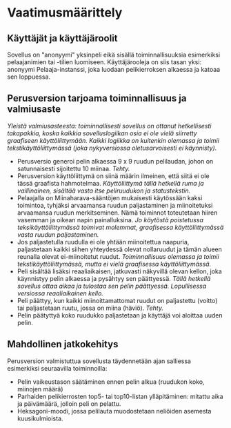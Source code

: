 # Vaatimusmäärittely

## Käyttäjät ja käyttäjäroolit

Sovellus on "anonyymi" yksinpeli eikä sisällä toiminnallisuuksia esimerkiksi pelaajanimien tai -tilien luomiseen. Käyttäjärooleja on siis tasan yksi: anonyymi Pelaaja-instanssi, joka luodaan pelikierroksen alkaessa ja katoaa sen loppuessa.

## Perusversion tarjoama toiminnallisuus ja valmiusaste

_Yleistä valmiusasteesta: toiminnallisesti sovellus on ottanut hetkellisesti takapakkia, koska kaikkia sovelluslogiikan osia ei ole vielä siirretty graafiseen käyttöliittymään. Kaikki logiikka on kuitenkin olemassa ja toimii tekstikäyttöliittymässä (joka nykyversiossa oletusarvoisesti ei käynnisty)._

* Perusversio generoi pelin alkaessa 9 x 9 ruudun pelilaudan, johon on satunnaisesti sijoitettu 10 miinaa. _Tehty._
* Perusversion käyttöliittymä on siinä määrin ilmeinen, että siitä ei ole tässä graafista hahmotelmaa. _Käyttöliittymä tällä hetkellä ruma ja vaillinainen, sisältää vasta itse peliruudukon ja statustekstin._
* Pelaajalla on Miinaharava-sääntöjen mukaisesti käytössään kaksi toimintoa, tyhjäksi arvaamansa ruudun paljastaminen ja miinoitetuksi arvaamansa ruudun merkitseminen. Nämä toiminnot toteutetaan hiiren vasemman ja oikean napin painalluksina. _Jo käytöstä poistetussa teksikäyttöliittymässä toimivat molemmat, graafisessa käyttöliittymässä vasta ruudun paljastaminen._
* Jos paljastetulla ruudulla ei ole yhtään miinoitettua naapuria, paljastetaan kaikki siihen yhteydessä olevat nollaruudut ja tämän alueen reunalla olevat ei-miinoitetut ruudut. _Toiminnallisuus olemassa ja toimii tekstikäyttöliittymässä, mutta ei vielä graafisessa käyttöliittymässä._
* Peli sisältää lisäksi reaaliaikaisen, jatkuvasti näkyvillä olevan kellon, joka käynnistyy pelin alkaessa ja pysähtyy sen päättyessä. _Tällä hetkellä sovellus ottaa aikaa ja tulostaa sen pelin päättyessä. Lopullisessa versiossa reaaliaikainen kello._
* Peli päättyy, kun kaikki miinoittamattomat ruudut on paljastettu (voitto) tai paljastetaan ruutu, jossa on miina (häviö). _Tehty._
* Pelin päätyttyä koko ruudukko paljastetaan ja käyttäjä voi aloittaa uuden pelin.

## Mahdollinen jatkokehitys

Perusversion valmistuttua sovellusta täydennetään ajan salliessa esimerkiksi seuraavilla toiminnoilla:

* Pelin vaikeustason säätäminen ennen pelin alkua (ruudukon koko, miinojen määrä)
* Parhaiden pelikierrosten top5- tai top10-listan ylläpitäminen: mitattu aika ja päivämäärä, jolloin peli on pelattu.
* Heksagoni-moodi, jossa pelilauta muodostetaan neliöiden asemesta kuusikulmioista.
